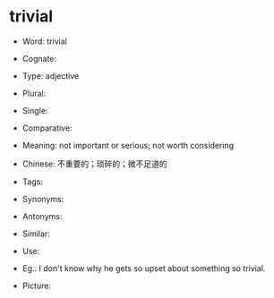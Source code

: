 # trivial

- Word: trivial
- Cognate: 

- Type: adjective
- Plural: 
- Single: 
- Comparative: 
- Meaning: not important or serious; not worth considering
- Chinese: 不重要的；琐碎的；微不足道的
- Tags: 
- Synonyms: 
- Antonyms: 
- Similar: 
- Use: 
- Eg.: I don't know why he gets so upset about something so trivial.
- Picture: 

